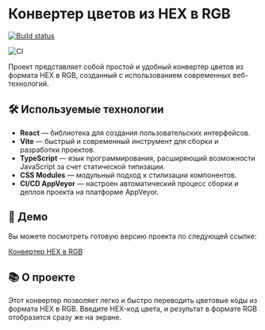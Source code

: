 # Конвертер цветов из HEX в RGB

[![Build status](https://ci.appveyor.com/api/projects/status/e1hmjk6833hj7prj?svg=true)](https://ci.appveyor.com/project/antonpnv/forms-hex2rgb)

![CI](https://github.com/antonpnv/forms--hex2rgb/actions/workflows/web.yml/badge.svg)

Проект представляет собой простой и удобный конвертер цветов из формата HEX в RGB, созданный с использованием современных веб-технологий.

## 🛠️ Используемые технологии

- **React** — библиотека для создания пользовательских интерфейсов.
- **Vite** — быстрый и современный инструмент для сборки и разработки проектов.
- **TypeScript** — язык программирования, расширяющий возможности JavaScript за счет статической типизации.
- **CSS Modules** — модульный подход к стилизации компонентов.
- **CI/CD AppVeyor** — настроен автоматический процесс сборки и деплоя проекта на платформе AppVeyor.

## 🚀 Демо

Вы можете посмотреть готовую версию проекта по следующей ссылке:

[Конвертер HEX в RGB](https://antonpnv.github.io/forms--hex2rgb/)

## 📚 О проекте

Этот конвертер позволяет легко и быстро переводить цветовые коды из формата HEX в RGB. Введите HEX-код цвета, и результат в формате RGB отобразится сразу же на экране.
